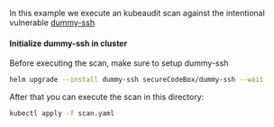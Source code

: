 <!--
SPDX-FileCopyrightText: the secureCodeBox authors

SPDX-License-Identifier: Apache-2.0
-->

In this example we execute an kubeaudit scan against the intentional vulnerable [dummy-ssh](https://github.com/secureCodeBox/secureCodeBox/tree/main/demo-targets/dummy-ssh)

#### Initialize dummy-ssh in cluster

Before executing the scan, make sure to setup dummy-ssh

```bash
helm upgrade --install dummy-ssh secureCodeBox/dummy-ssh --wait
```

After that you can execute the scan in this directory:
```bash
kubectl apply -f scan.yaml
```